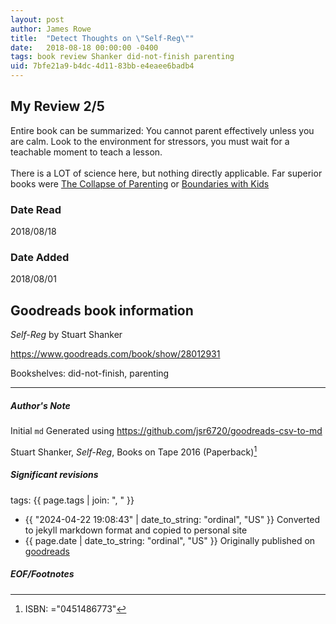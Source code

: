 ```yaml
---
layout: post
author: James Rowe
title:  "Detect Thoughts on \"Self-Reg\""
date:   2018-08-18 00:00:00 -0400
tags: book review Shanker did-not-finish parenting
uid: 7bfe21a9-b4dc-4d11-83bb-e4eaee6badb4
---
```


<!-- highly dependent on how you personally use jekyll templates, and how you want this to show up -->
<!-- escape any jekyll keys with double brackets -->

## My Review 2/5

Entire book can be summarized: You cannot parent effectively unless you are calm. Look to the environment for stressors, you must wait for a teachable moment to teach a lesson.<br/><br/>There is a LOT of science here, but nothing directly applicable. Far superior books were [The Collapse of Parenting](https://www.goodreads.com/book/show/25273812) or [Boundaries with Kids](https://www.goodreads.com/book/show/104887)

### Date Read
2018/08/18

### Date Added
2018/08/01

## Goodreads book information

*Self-Reg* by Stuart Shanker

https://www.goodreads.com/book/show/28012931

Bookshelves: did-not-finish, parenting

---

##### Author's Note

Initial `md` Generated using https://github.com/jsr6720/goodreads-csv-to-md

Stuart Shanker, *Self-Reg*,  Books on Tape 2016 (Paperback)[^1]

##### Significant revisions

tags: {{ page.tags | join: ", " }} <!-- todo move this somewhere -->

- {{ "2024-04-22 19:08:43" | date_to_string: "ordinal", "US" }} Converted to jekyll markdown format and copied to personal site
- {{ page.date | date_to_string: "ordinal", "US" }} Originally published on [goodreads](https://www.goodreads.com)

##### EOF/Footnotes

[^1]: ISBN: ="0451486773"